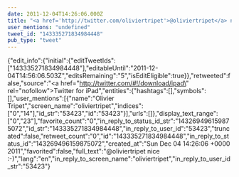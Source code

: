 ```yaml
---
date: 2011-12-04T14:26:06.000Z
title: "<a href='http://twitter.com/oliviertripet'>@oliviertripet</a> nice :-)″"
user_mentions: "undefined"
tweet_id: "143335271834984448"
pub_type: "tweet"
---
```

{"edit_info":{"initial":{"editTweetIds":["143335271834984448"],"editableUntil":"2011-12-04T14:56:06.503Z","editsRemaining":"5","isEditEligible":true}},"retweeted":false,"source":"<a href=\"http://twitter.com/#!/download/ipad\" rel=\"nofollow\">Twitter for iPad</a>","entities":{"hashtags":[],"symbols":[],"user_mentions":[{"name":"Olivier Tripet","screen_name":"oliviertripet","indices":["0","14"],"id_str":"53423","id":"53423"}],"urls":[]},"display_text_range":["0","23"],"favorite_count":"0","in_reply_to_status_id_str":"143269496159875072","id_str":"143335271834984448","in_reply_to_user_id":"53423","truncated":false,"retweet_count":"0","id":"143335271834984448","in_reply_to_status_id":"143269496159875072","created_at":"Sun Dec 04 14:26:06 +0000 2011","favorited":false,"full_text":"@oliviertripet nice :-)","lang":"en","in_reply_to_screen_name":"oliviertripet","in_reply_to_user_id_str":"53423"}
